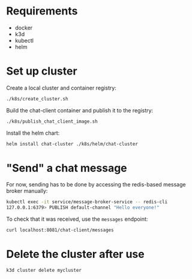 # Requirements

- docker
- k3d
- kubectl
- helm

# Set up cluster

Create a local cluster and container registry:

```bash
./k8s/create_cluster.sh
```

Build the chat-client container and publish it to the registry:

```bash
./k8s/publish_chat_client_image.sh
```

Install the helm chart:

```bash
helm install chat-cluster ./k8s/helm/chat-cluster
```

# "Send" a chat message

For now, sending has to be done by accessing the redis-based message broker
manually:

```bash
kubectl exec -it service/message-broker-service -- redis-cli
127.0.0.1:6379> PUBLISH default-channel "Hello everyone!"
```

To check that it was received, use the `messages` endpoint:

```bash
curl localhost:8081/chat-client/messages
```

# Delete the cluster after use

```bash
k3d cluster delete mycluster
```
